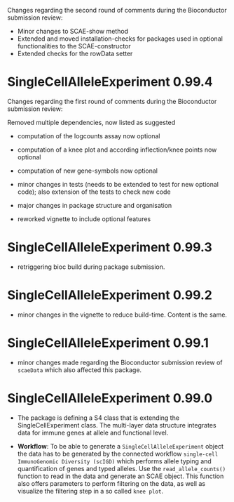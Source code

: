 

Changes regarding the second round of comments during the Bioconductor submission
review:

- Minor changes to SCAE-show method
- Extended and moved installation-checks for packages used in optional
functionalities to the SCAE-constructor
- Extended checks for the rowData setter


# SingleCellAlleleExperiment 0.99.4

Changes regarding the first round of comments during the Bioconductor submission
review:

 Removed multiple dependencies, now listed as suggested
 - computation of the logcounts assay now optional
 - computation of a knee plot and according inflection/knee points now optional
 - computation of new gene-symbols now optional
 
 - minor changes in tests (needs to be extended to test for new optional code);
 also extension of the tests to check new code
 
 - major changes in package structure and organisation
 
 - reworked vignette to include optional features
 
# SingleCellAlleleExperiment 0.99.3

- retriggering bioc build during package submission.

# SingleCellAlleleExperiment 0.99.2

- minor changes in the vignette to reduce build-time. Content is the same.

# SingleCellAlleleExperiment 0.99.1

- minor changes made regarding the Bioconductor submission review of `scaeData` which also affected this package.


# SingleCellAlleleExperiment 0.99.0 

* The package is defining a S4 class that is extending the SingleCellExperiment class.
  The multi-layer data structure integrates data for immune genes at allele and 
  functional level.
  
* **Workflow**: To be able to generate a `SingleCellAlleleExperiment` object the data has
  to be generated by the connected workflow `single-cell ImmunoGenomic Diversity (scIGD)`
  which performs allele typing and quantification of genes and typed alleles.
  Use the `read_allele_counts()` function to read in the data and generate an 
  SCAE object. This function also offers parameters to perform filtering on the data,
  as well as visualize the filtering step in a so called `knee plot`.
  
